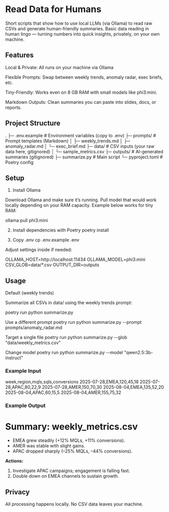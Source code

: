 # Read Data for Humans

Short scripts that show how to use local LLMs (via Ollama) to read raw CSVs and generate human-friendly summaries.
Basic data reading in human lingo — turning numbers into quick insights, privately, on your own machine.

## Features

Local & Private: All runs on your machine via Ollama

Flexible Prompts: Swap between weekly trends, anomaly radar, exec briefs, etc.

Tiny-Friendly: Works even on 8 GB RAM with small models like phi3:mini.

Markdown Outputs: Clean summaries you can paste into slides, docs, or reports.

## Project Structure
.
├─ .env.example          # Environment variables (copy to .env)
├─ prompts/              # Prompt templates (Markdown)
│  ├─ weekly_trends.md
│  ├─ anomaly_radar.md
│  └─ exec_brief.md
├─ data/                 # CSV inputs (your raw data here, gitignored)
│  └─ sample_metrics.csv
├─ outputs/              # AI-generated summaries (gitignored)
├─ summarize.py          # Main script
└─ pyproject.toml        # Poetry config

## Setup
1. Install Ollama

Download Ollama and make sure it’s running.
Pull model that would work locally depending on your RAM capacity. Example below works for tiny RAM:

ollama pull phi3:mini

2. Install dependencies with Poetry
poetry install

3. Copy .env
cp .env.example .env


Adjust settings inside if needed:

OLLAMA_HOST=http://localhost:11434
OLLAMA_MODEL=phi3:mini
CSV_GLOB=data/*.csv
OUTPUT_DIR=outputs

## Usage
Default (weekly trends)

Summarize all CSVs in data/ using the weekly trends prompt:

poetry run python summarize.py

Use a different prompt
poetry run python summarize.py --prompt prompts/anomaly_radar.md

Target a single file
poetry run python summarize.py --glob "data/weekly_metrics.csv"

Change model
poetry run python summarize.py --model "qwen2.5:3b-instruct"

### Example Input
week,region,mqls,sqls,conversions
2025-07-28,EMEA,120,45,18
2025-07-28,APAC,80,22,9
2025-07-28,AMER,150,70,30
2025-08-04,EMEA,135,52,20
2025-08-04,APAC,60,15,5
2025-08-04,AMER,155,75,32

### Example Output
# Summary: weekly_metrics.csv

- EMEA grew steadily (+12% MQLs, +11% conversions).  
- AMER was stable with slight gains.  
- APAC dropped sharply (–25% MQLs, –44% conversions).  

**Actions:**  
1. Investigate APAC campaigns; engagement is falling fast.  
2. Double down on EMEA channels to sustain growth.  

## Privacy

All processing happens locally.
No CSV data leaves your machine.
